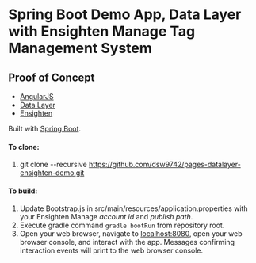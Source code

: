 # Spring Boot Demo App, Data Layer with Ensighten Manage Tag Management System
## Proof of Concept

* [AngularJS](https://angularjs.org)
* [Data Layer](https://www.w3.org/2013/12/ceddl-201312.pdf)
* [Ensighten](https://www.ensighten.com/products/tag-management/manage/)

Built with [Spring Boot](https://projects.spring.io/spring-boot/).

#### To clone:
1. git clone --recursive https://github.com/dsw9742/pages-datalayer-ensighten-demo.git

#### To build:
1. Update Bootstrap.js in src/main/resources/application.properties with your Ensighten Manage *account id* and *publish path*.
2. Execute gradle command `gradle bootRun` from repository root.
3. Open your web browser, navigate to [localhost:8080](http://localhost:8080/), open your web browser console, and interact with the app. Messages confirming interaction events will print to the web browser console.
